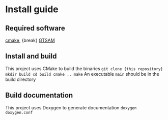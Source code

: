 # Install guide
## Required software
[cmake](cmake.org), {break}
[GTSAM](https://github.com/borglab/gtsam)


## Install and build
This project uses CMake to build the binaries
`
git clone {this repository}
mkdir build
cd build
cmake ..
make
`
An executable `main` should be in the build directory

## Build documentation
This project uses Doxygen to generate documentation
`
doxygen doxygen.conf
`